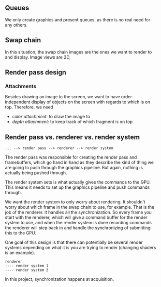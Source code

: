 
## Queues

We only create graphics and present queues, as there is no real need for any others.

## Swap chain

In this situation, the swap chain images are the ones we want to render to and display. Image views are 2D, 

## Render pass design

### Attachments

Besides drawing an image to the screen, we want to have order-independent display of objects on the screen with regards to which is on top. Therefore, we need

* *color attachment*: to draw the image to
* *depth attachment*: to keep track of which fragment is on top

## Render pass vs. renderer vs. render system

```
... --> render pass --> renderer --> render system
```

The render pass was responsible for creating the render pass and framebuffers, which go hand in hand as they describe the kind of thing we are going to push through the graphics pipeline. But again, nothing is actually being pushed through.

The render system sets is what actually gives the commands to the GPU. This means it needs to set up the graphics pipeline and push commands through.

We want the render system to only worry about rendering. It shouldn't worry about which frame in the swap chain to use, for example. That is the job of the renderer. It handles all the synchronization. So every frame you start with the renderer, which will give a command buffer for the render system to use, and when the render system is done recording commands the renderer will step back in and handle the synchronizing of submitting this to the GPU.

One goal of this design is that there can potentially be several render systems depending on what it is you are trying to render (changing shaders is an example).

```
renderer
---- render system 1
---- render system 2
```

In this project, synchronization happens at acquisition.